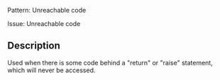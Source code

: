 Pattern: Unreachable code

Issue: Unreachable code

## Description

Used when there is some code behind a "return" or "raise" statement, which will never be accessed.
